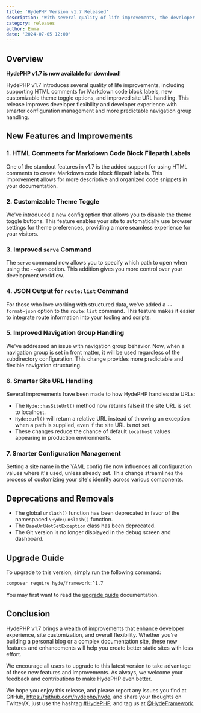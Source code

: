 ```yaml
---
title: 'HydePHP Version v1.7 Released'
description: "With several quality of life improvements, the developer experience with HydePHP is even better."
category: releases
author: Emma
date: '2024-07-05 12:00'
---
```


## Overview

**HydePHP v1.7 is now available for download!**


HydePHP v1.7 introduces several quality of life improvements, including supporting HTML comments for Markdown code block labels, new customizable theme toggle options, and improved site URL handling. This release improves developer flexibility and developer experience with smarter configuration management and more predictable navigation group handling.

## New Features and Improvements

### 1. HTML Comments for Markdown Code Block Filepath Labels

One of the standout features in v1.7 is the added support for using HTML comments to create Markdown code block filepath labels. This improvement allows for more descriptive and organized code snippets in your documentation.

### 2. Customizable Theme Toggle

We've introduced a new config option that allows you to disable the theme toggle buttons. This feature enables your site to automatically use browser settings for theme preferences, providing a more seamless experience for your visitors.

### 3. Improved `serve` Command

The `serve` command now allows you to specify which path to open when using the `--open` option. This addition gives you more control over your development workflow.

### 4. JSON Output for `route:list` Command

For those who love working with structured data, we've added a `--format=json` option to the `route:list` command. This feature makes it easier to integrate route information into your tooling and scripts.

### 5. Improved Navigation Group Handling

We've addressed an issue with navigation group behavior. Now, when a navigation group is set in front matter, it will be used regardless of the subdirectory configuration. This change provides more predictable and flexible navigation structuring.

### 6. Smarter Site URL Handling

Several improvements have been made to how HydePHP handles site URLs:

- The `Hyde::hasSiteUrl()` method now returns false if the site URL is set to localhost.
- `Hyde::url()` will return a relative URL instead of throwing an exception when a path is supplied, even if the site URL is not set.
- These changes reduce the chance of default `localhost` values appearing in production environments.

### 7. Smarter Configuration Management

Setting a site name in the YAML config file now influences all configuration values where it's used, unless already set. This change streamlines the process of customizing your site's identity across various components.

## Deprecations and Removals

- The global `unslash()` function has been deprecated in favor of the namespaced `\Hyde\unslash()` function.
- The `BaseUrlNotSetException` class has been deprecated.
- The Git version is no longer displayed in the debug screen and dashboard.

## Upgrade Guide

To upgrade to this version, simply run the following command:

```bash
composer require hyde/framework:^1.7
```

You may first want to read the [upgrade guide](https://hydephp.com/docs/1.x/updating-hyde) documentation.

## Conclusion


HydePHP v1.7 brings a wealth of improvements that enhance developer experience, site customization, and overall flexibility. Whether you're building a personal blog or a complex documentation site, these new features and enhancements will help you create better static sites with less effort.

We encourage all users to upgrade to this latest version to take advantage of these new features and improvements. As always, we welcome your feedback and contributions to make HydePHP even better.


We hope you enjoy this release, and please report any issues you find at GitHub, https://github.com/hydephp/hyde,
and share your thoughts on Twitter/X, just use the hashtag [#HydePHP](https://twitter.com/search?q=%23HydePHP),
and tag us at [@HydeFramework](https://twitter.com/HydeFramework).
